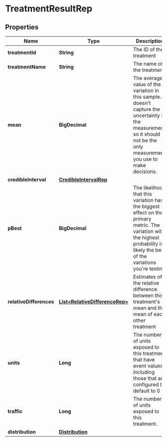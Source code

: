 

# TreatmentResultRep


## Properties

| Name | Type | Description | Notes |
|------------ | ------------- | ------------- | -------------|
|**treatmentId** | **String** | The ID of the treatment |  [optional] |
|**treatmentName** | **String** | The name of the treatment |  [optional] |
|**mean** | **BigDecimal** | The average value of the variation in this sample. It doesn’t capture the uncertainty in the measurement, so it should not be the only measurement you use to make decisions. |  [optional] |
|**credibleInterval** | [**CredibleIntervalRep**](CredibleIntervalRep.md) |  |  [optional] |
|**pBest** | **BigDecimal** | The likelihood that this variation has the biggest effect on the primary metric. The variation with the highest probability is likely the best of the variations you&#39;re testing |  [optional] |
|**relativeDifferences** | [**List&lt;RelativeDifferenceRep&gt;**](RelativeDifferenceRep.md) | Estimates of the relative difference between this treatment&#39;s mean and the mean of each other treatment |  [optional] |
|**units** | **Long** | The number of units exposed to this treatment that have event values, including those that are configured to default to 0 |  [optional] |
|**traffic** | **Long** | The number of units exposed to this treatment. |  [optional] |
|**distribution** | [**Distribution**](Distribution.md) |  |  [optional] |



